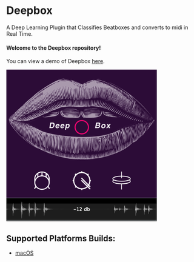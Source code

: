 # Deepbox
A Deep Learning Plugin that Classifies Beatboxes and converts to midi in Real Time.

#### Welcome to the Deepbox repository!
You can view a demo of Deepbox [here](https://www.youtube.com/watch?v=F6jA0xNGhSM&t=193s).


![](Source/resources/imgs/Deepbox_img_1.png)

## Supported Platforms Builds:
- [macOS](https://drive.google.com/open?id=1qx-z0f922AZaw1bsp64UUH0yLKi9J9M6)
